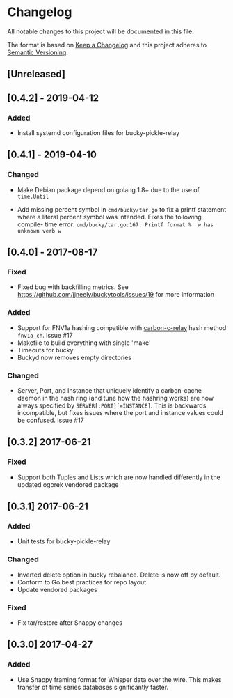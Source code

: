 # Changelog
All notable changes to this project will be documented in this file.

The format is based on [Keep a Changelog](http://keepachangelog.com/en/1.0.0/)
and this project adheres to [Semantic Versioning](http://semver.org/spec/v2.0.0.html).

## [Unreleased]

## [0.4.2] - 2019-04-12
### Added

* Install systemd configuration files for bucky-pickle-relay

## [0.4.1] - 2019-04-10
### Changed

* Make Debian package depend on golang 1.8+ due to the use of `time.Until`

* Add missing percent symbol in `cmd/bucky/tar.go` to fix a printf statement
  where a literal percent symbol was intended. Fixes the following compile-
  time error: `cmd/bucky/tar.go:167: Printf format %  w has unknown verb w`

## [0.4.0] - 2017-08-17
### Fixed
* Fixed bug with backfilling metrics. See https://github.com/jjneely/buckytools/issues/19 for more information

### Added

* Support for FNV1a hashing compatible with [carbon-c-relay][1] hash method
  `fnv1a_ch`.  Issue #17
* Makefile to build everything with single 'make'
* Timeouts for bucky
* Buckyd now removes empty directories

### Changed

* Server, Port, and Instance that uniquely identify a carbon-cache daemon
  in the hash ring (and tune how the hashring works) are now always specified
  by `SERVER[:PORT][=INSTANCE]`.  This is backwards incompatible, but fixes
  issues where the port and instance values could be confused.  Issue #17

## [0.3.2] 2017-06-21

### Fixed

* Support both Tuples and Lists which are now handled differently in the
  updated ogorek vendored package

## [0.3.1] 2017-06-21

### Added

* Unit tests for bucky-pickle-relay

### Changed

* Inverted delete option in bucky rebalance.  Delete is now off by default.
* Conform to Go best practices for repo layout
* Update vendored packages

### Fixed

* Fix tar/restore after Snappy changes

## [0.3.0] 2017-04-27

### Added

* Use Snappy framing format for Whisper data over the wire.  This makes
  transfer of time series databases significantly faster.

[1]: https://github.com/grobian/carbon-c-relay
